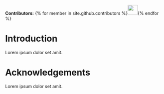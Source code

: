 **Contributors:** {% for member in site.github.contributors %}<a href="{{member.html_url}}"><img src="{{member.avatar_url}}" width="32" height="32"></a>{% endfor %}

# Introduction
Lorem ipsum dolor set amit.

# Acknowledgements
Lorem ipsum dolor set amit.
